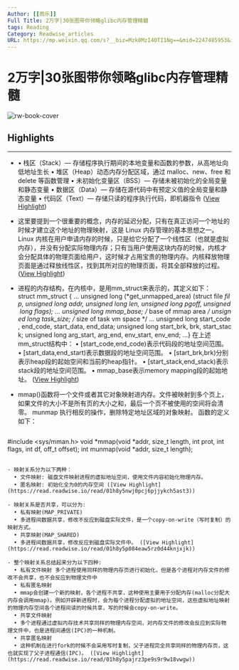 ```yaml
---
Author: [[雨乐]]
Full Title: 2万字|30张图带你领略glibc内存管理精髓
tags: Reading
Category: Readwise_articles
URL: https://mp.weixin.qq.com/s?__biz=Mzk0MzI4OTI1Ng==&mid=2247485953&idx=1&sn=f8cd484607ab07f15247ecde773d2e1c&scene=21#wechat_redirect
---
```

# 2万字|30张图带你领略glibc内存管理精髓

![rw-book-cover](https://readwise-assets.s3.amazonaws.com/media/uploaded_book_covers/profile_1019574/0)

## Highlights
---
- • 栈区（Stack）— 存储程序执行期间的本地变量和函数的参数，从高地址向低地址生长
  • 堆区（Heap）动态内存分配区域，通过 malloc、new、free 和 delete 等函数管理
  • 未初始化变量区（BSS）— 存储未被初始化的全局变量和静态变量
  • 数据区（Data）— 存储在源代码中有预定义值的全局变量和静态变量
  • 代码区（Text）— 存储只读的程序执行代码，即机器指令 ([View Highlight](https://read.readwise.io/read/01h8y00vwqag41p8xr728mrq6j))

- 这里要提到一个很重要的概念，内存的延迟分配，只有在真正访问一个地址的时候才建立这个地址的物理映射，这是 Linux 内存管理的基本思想之一。Linux 内核在用户申请内存的时候，只是给它分配了一个线性区（也就是虚拟内存），并没有分配实际物理内存；只有当用户使用这块内存的时候，内核才会分配具体的物理页面给用户，这时候才占用宝贵的物理内存。内核释放物理页面是通过释放线性区，找到其所对应的物理页面，将其全部释放的过程。 ([View Highlight](https://read.readwise.io/read/01h8y4rmcsafh133hnxa44w1eh))

- 进程的内存结构，在内核中，是用mm_struct来表示的，其定义如下：
  struct mm_struct { ... unsigned long (*get_unmapped_area) (struct file *filp, unsigned long addr, unsigned long len, unsigned long pgoff, unsigned long flags); ... unsigned long mmap_base; /* base of mmap area */ unsigned long task_size; /* size of task vm space */ ... unsigned long start_code, end_code, start_data, end_data; unsigned long start_brk, brk, start_stack; unsigned long arg_start, arg_end, env_start, env_end; ...}
  在上述mm_struct结构中：
  • [start_code,end_code)表示代码段的地址空间范围。
  • [start_data,end_start)表示数据段的地址空间范围。
  • [start_brk,brk)分别表示heap段的起始空间和当前的heap指针。
  • [start_stack,end_stack)表示stack段的地址空间范围。
  • mmap_base表示memory mapping段的起始地址。 ([View Highlight](https://read.readwise.io/read/01h8y4raxjdb2mp74d19y6zrdx))

- mmap()函数将一个文件或者其它对象映射进内存。文件被映射到多个页上，如果文件的大小不是所有页的大小之和，最后一个页不被使用的空间将会清零。
  munmap 执行相反的操作，删除特定地址区域的对象映射。
  函数的定义如下：
  
  ```C
#include <sys/mman.h>
void *mmap(void *addr, size_t length, int prot, int flags, int df, off_t offset);
int munmap(void *addr, size_t length); 
```

- 映射关系分为以下两种：
  • 文件映射: 磁盘文件映射进程的虚拟地址空间，使用文件内容初始化物理内存。
  • 匿名映射: 初始化全为0的内存空间 ([View Highlight](https://read.readwise.io/read/01h8y5nwj0pcj6pjjykch5ast3))

- 映射关系是否共享，可以分为:
  • 私有映射(MAP_PRIVATE)
  • 多进程间数据共享，修改不反应到磁盘实际文件，是一个copy-on-write（写时复制）的映射方式。
  • 共享映射(MAP_SHARED)
  • 多进程间数据共享，修改反应到磁盘实际文件中。 ([View Highlight](https://read.readwise.io/read/01h8y5p084eaw5rz0d44knjxjk))

- 整个映射关系总结起来分为以下四种:
  • 私有文件映射 多个进程使用同样的物理内存页进行初始化，但是各个进程对内存文件的修改不会共享，也不会反应到物理文件中
  • 私有匿名映射
  • mmap会创建一个新的映射，各个进程不共享，这种使用主要用于分配内存(malloc分配大内存会调用mmap)。例如开辟新进程时，会为每个进程分配虚拟的地址空间，这些虚拟地址映射的物理内存空间各个进程间读的时候共享，写的时候会copy-on-write。
  • 共享文件映射
  • 多个进程通过虚拟内存技术共享同样的物理内存空间，对内存文件的修改会反应到实际物理文件中，也是进程间通信(IPC)的一种机制。
  • 共享匿名映射
  • 这种机制在进行fork的时候不会采用写时复制，父子进程完全共享同样的物理内存页，这也就实现了父子进程通信(IPC)。 ([View Highlight](https://read.readwise.io/read/01h8y5pajrz3pe9s9r9w18vwgw))

